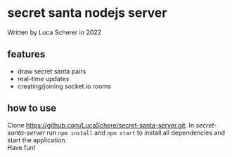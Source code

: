 # secret santa nodejs server
Written by Luca Scherer in 2022

## features
* draw secret santa pairs
* real-time updates
* creating/joining socket.io rooms

## how to use
Clone https://github.com/LucaSchere/secret-santa-server.git.
In _secret-santa-server_ run `npm install` and `npm start` to install all dependencies and start the application. <br>
Have fun!